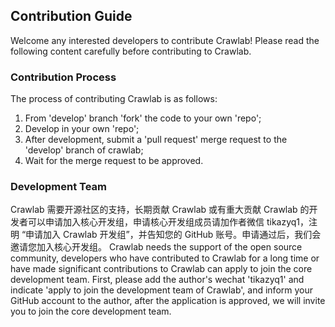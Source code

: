 ## Contribution Guide

Welcome any interested developers to contribute Crawlab! Please read the following content carefully before contributing to Crawlab.

### Contribution Process

The process of contributing Crawlab is as follows:

1. From 'develop' branch 'fork' the code to your own 'repo';
2. Develop in your own 'repo';
3. After development, submit a 'pull request' merge request to the 'develop' branch of crawlab;
4. Wait for the merge request to be approved.

### Development Team

Crawlab 需要开源社区的支持，长期贡献 Crawlab 或有重大贡献 Crawlab 的开发者可以申请加入核心开发组，申请核心开发组成员请加作者微信 tikazyq1，注明 “申请加入 Crawlab 开发组”，并告知您的 GitHub 账号。申请通过后，我们会邀请您加入核心开发组。
Crawlab needs the support of the open source community, developers who have contributed to Crawlab for a long time or have made significant contributions to Crawlab can apply to join the core development team. First, please add the author's wechat 'tikazyq1' and indicate 'apply to join the development team of Crawlab', and inform your GitHub account to the author, after the application is approved, we will invite you to join the core development team.
